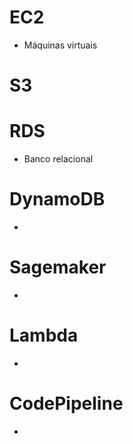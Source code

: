 # EC2
- Máquinas virtuais
# S3 
# RDS
- Banco relacional
# DynamoDB
- 
# Sagemaker
- 
# Lambda
- 
# CodePipeline
- 